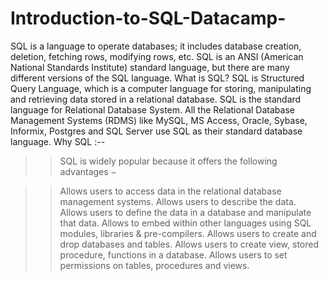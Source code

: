 # Introduction-to-SQL-Datacamp-

SQL is a language to operate databases; it includes database creation, deletion, fetching rows, modifying rows, etc. SQL is an ANSI (American National Standards Institute) standard language, but there are many different versions of the SQL language.
What is SQL?
SQL is Structured Query Language, which is a computer language for storing, manipulating and retrieving data stored in a relational database.
SQL is the standard language for Relational Database System. All the Relational Database Management Systems (RDMS) like MySQL, MS Access, Oracle, Sybase, Informix, Postgres and SQL Server use SQL as their standard database language.
Why SQL :--
>> SQL is widely popular because it offers the following advantages −

>> Allows users to access data in the relational database management systems.
>> Allows users to describe the data.
>> Allows users to define the data in a database and manipulate that data.
>> Allows to embed within other languages using SQL modules, libraries & pre-compilers.
>> Allows users to create and drop databases and tables.
>> Allows users to create view, stored procedure, functions in a database.
>> Allows users to set permissions on tables, procedures and views.
